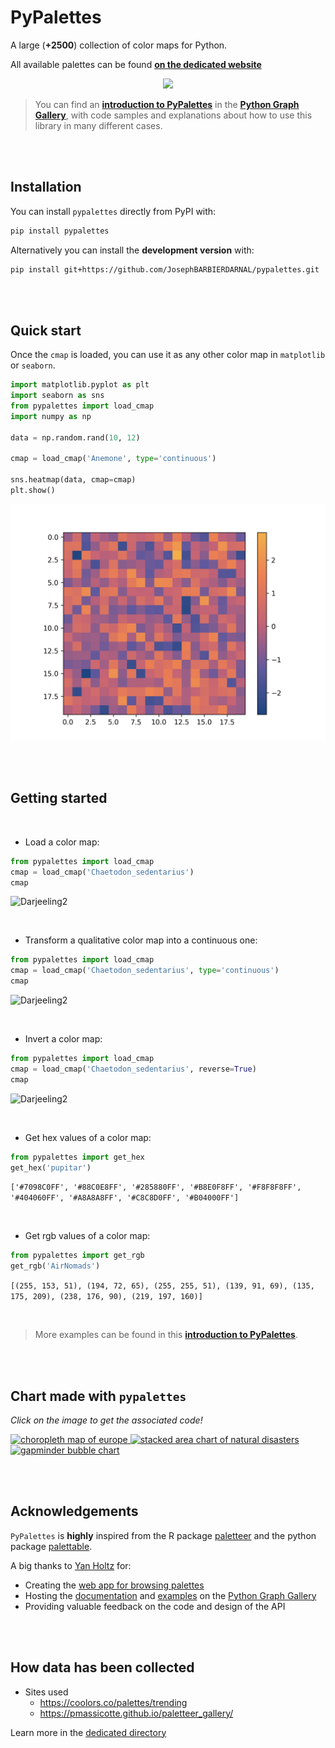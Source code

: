 # PyPalettes

A large (**+2500**) collection of color maps for Python.

All available palettes can be found [**on the dedicated website**](https://python-graph-gallery.com/color-palette-finder/)

<center>
   
   ![](pypalettes.gif)
</center>

> You can find an [**introduction to PyPalettes**](https://python-graph-gallery.com/introduction-to-pypalettes/) in the [**Python Graph Gallery**](https://python-graph-gallery.com), with code samples and explanations about how to use this library in many different cases.



<br><br>

## Installation

You can install `pypalettes` directly from PyPI with:

```bash
pip install pypalettes
```

Alternatively you can install the **development version** with:

```bash
pip install git+https://github.com/JosephBARBIERDARNAL/pypalettes.git
```

<br><br>

## Quick start

Once the `cmap` is loaded, you can use it as any other color map in `matplotlib` or `seaborn`.

```python
import matplotlib.pyplot as plt
import seaborn as sns
from pypalettes import load_cmap
import numpy as np

data = np.random.rand(10, 12)

cmap = load_cmap('Anemone', type='continuous')

sns.heatmap(data, cmap=cmap)
plt.show()
```

![heatmap example](https://raw.githubusercontent.com/JosephBARBIERDARNAL/pypalettes/main/images/heatmap.png)

<br><br>

## Getting started

<br>

- Load a color map:

```python
from pypalettes import load_cmap
cmap = load_cmap('Chaetodon_sedentarius')
cmap
```

![Darjeeling2](https://raw.githubusercontent.com/JosephBARBIERDARNAL/pypalettes/main/images/simple.png)

<br>

- Transform a qualitative color map into a continuous one:

```python
from pypalettes import load_cmap
cmap = load_cmap('Chaetodon_sedentarius', type='continuous')
cmap
```

![Darjeeling2](https://raw.githubusercontent.com/JosephBARBIERDARNAL/pypalettes/main/images/continuous.png)

<br>

- Invert a color map:

```python
from pypalettes import load_cmap
cmap = load_cmap('Chaetodon_sedentarius', reverse=True)
cmap
```

![Darjeeling2](https://raw.githubusercontent.com/JosephBARBIERDARNAL/pypalettes/main/images/reverse.png)

<br>

- Get hex values of a color map:

```python
from pypalettes import get_hex
get_hex('pupitar')
```

`['#7098C0FF',
 '#88C0E8FF',
 '#285880FF',
 '#B8E0F8FF',
 '#F8F8F8FF',
 '#404060FF',
 '#A8A8A8FF',
 '#C8C8D0FF',
 '#B04000FF']`

<br>

- Get rgb values of a color map:

```python
from pypalettes import get_rgb
get_rgb('AirNomads')
```

`[(255, 153, 51),
 (194, 72, 65),
 (255, 255, 51),
 (139, 91, 69),
 (135, 175, 209),
 (238, 176, 90),
 (219, 197, 160)]`

<br>

> More examples can be found in this [**introduction to PyPalettes**](https://python-graph-gallery.com/introduction-to-pypalettes/).

<br><br>

## Chart made with `pypalettes`

*Click on the image to get the associated code!*

<p>
   
   <a href='https://python-graph-gallery.com/web-map-with-custom-legend/'  target="_blank">
      <img
         src="https://raw.githubusercontent.com/holtzy/The-Python-Graph-Gallery/master/static/graph/web-map-with-custom-legend.png"
         width="30%"
         alt="choropleth map of europe"
      />
   </a>

   <a href='https://python-graph-gallery.com/web-stacked-area-with-inflexion-arrows/'  target="_blank">
      <img
         src="https://raw.githubusercontent.com/holtzy/The-Python-Graph-Gallery/master/static/graph/web-stacked-area-with-inflexion-arrows.png"
         width="69%"
         alt="stacked area chart of natural disasters"
      />
   </a>

   <br/>

   <a href='https://python-graph-gallery.com/591-arrows-with-inflexion-point/'  target="_blank">
      <img
         src="https://raw.githubusercontent.com/JosephBARBIERDARNAL/pypalettes/main/images/chart_example_1.png"
         width="60%"
         alt="gapminder bubble chart"
      />
   </a>

</p>

<br><br>

## Acknowledgements

`PyPalettes` is **highly** inspired from the R package [paletteer](https://github.com/EmilHvitfeldt/paletteer) and the python package [palettable](https://github.com/jiffyclub/palettable).

A big thanks to [Yan Holtz](https://www.yan-holtz.com/) for:

- Creating the [web app for browsing palettes](https://python-graph-gallery.com/color-palette-finder/)
- Hosting the [documentation](https://python-graph-gallery.com/introduction-to-pypalettes/) and [examples](#chart-made-with-pypalettes) on the [Python Graph Gallery](https://python-graph-gallery.com)
- Providing valuable feedback on the code and design of the API

<br><br>

## How data has been collected

- Sites used
   - https://coolors.co/palettes/trending
   - https://pmassicotte.github.io/paletteer_gallery/

Learn more in the [dedicated directory](parsers/README.md)

<br><br>